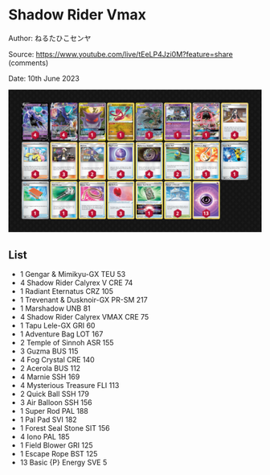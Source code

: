 # Shadow Rider Vmax

Author: ねるたひこセンヤ

Source: <https://www.youtube.com/live/tEeLP4Jzi0M?feature=share> (comments)

Date: 10th June 2023

![decklist](../../images/PAL/Shadow%20Rider%20Vmax/1-%20Shadow%20Rider%20Vmax.png)

## List

* 1 Gengar & Mimikyu-GX TEU 53
* 4 Shadow Rider Calyrex V CRE 74
* 1 Radiant Eternatus CRZ 105
* 1 Trevenant & Dusknoir-GX PR-SM 217
* 1 Marshadow UNB 81
* 4 Shadow Rider Calyrex VMAX CRE 75
* 1 Tapu Lele-GX GRI 60
* 1 Adventure Bag LOT 167
* 2 Temple of Sinnoh ASR 155
* 3 Guzma BUS 115
* 4 Fog Crystal CRE 140
* 2 Acerola BUS 112
* 4 Marnie SSH 169
* 4 Mysterious Treasure FLI 113
* 2 Quick Ball SSH 179
* 3 Air Balloon SSH 156
* 1 Super Rod PAL 188
* 1 Pal Pad SVI 182
* 1 Forest Seal Stone SIT 156
* 4 Iono PAL 185
* 1 Field Blower GRI 125
* 1 Escape Rope BST 125
* 13 Basic {P} Energy SVE 5
